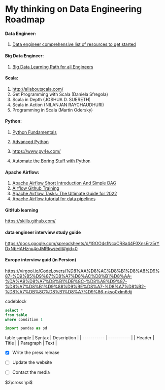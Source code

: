 # My thinking on Data Engineering Roadmap

 #### Data Engineer:


1. [Data engineer comprehensive list of resources to get started](https://www.analyticsvidhya.com/blog/2018/11/data-engineer-comprehensive-list-resources-get-started/)


#### Big Data Engineer:

1. [Big Data Learning Path for all Engineers](https://www.analyticsvidhya.com/blog/2017/03/big-data-learning-path-for-all-engineers-and-data-scientists-out-there/)


#### Scala:

1. http://allaboutscala.com/
2. Get Programming with Scala  (Daniela Sfregola)
3. Scala in Depth  (JOSHUA D. SUERETH)
4. Scala in Action  (NILANJAN RAYCHAUDHURI)
5. Programming in Scala  (Martin Odersky)



#### Python:

1. [Python Fundamentals](https://maktabkhooneh.org/course/%D8%A2%D9%85%D9%88%D8%B2%D8%B4-%D8%A8%D8%B1%D9%86%D8%A7%D9%85%D9%87-%D9%86%D9%88%DB%8C%D8%B3%DB%8C-%D8%A8%D8%A7-%D9%BE%D8%A7%DB%8C%D8%AA%D9%88%D9%86-%D9%85%D9%82%D8%AF%D9%85%D8%A7%D8%AA%DB%8C-mk346/)

2. [Advanced Python](https://maktabkhooneh.org/course/%D8%A2%D9%85%D9%88%D8%B2%D8%B4-%D8%A8%D8%B1%D9%86%D8%A7%D9%85%D9%87-%D9%86%D9%88%DB%8C%D8%B3%DB%8C-%D8%A8%D8%A7-%D9%BE%D8%A7%DB%8C%D8%AA%D9%88%D9%86-%D9%BE%DB%8C%D8%B4%D8%B1%D9%81%D8%AA%D9%87-mk387/)

3. https://www.py4e.com/
4. [Automate the Boring Stuff with Python](http://libgen.rs/search.php?&req=automate+the+boring+stuff+with+python&phrase=1&view=simple&column=def&sort=year&sortmode=DESC)



#### Apache Airflow:

1. [Apache Airflow Short Introduction And Simple DAG](https://bigdata-etl.com/apache-airflow-short-introduction-and-simple-dag/)
2. [Airflow Github Training](https://github.com/ananthdurai/airflow-training)
3. [Apache Airflow Tasks: The Ultimate Guide for 2022](https://hevodata.com/learn/airflow-tasks/)
4. [Apache Airflow tutorial for data pipelines](https://godatadriven.com/blog/apache-airflow-tutorial-for-data-pipelines/)


#### GitHub learning

https://skills.github.com/



#### data engineer interview study guide

https://docs.google.com/spreadsheets/d/1GOO4s1NcxCR8a44F0XnsErz5rYDxNbHAHznu4pJMRkw/edit#gid=0


#### Europe interview guid (in Persion)

https://virgool.io/CodeLovers/%D8%AA%D8%AC%D8%B1%D8%A8%D9%87-%D9%85%D9%87%D8%A7%D8%AC%D8%B1%D8%AA-%DA%A9%D8%A7%D8%B1%DB%8C-%D8%A8%D9%87-%D8%A7%D8%B1%D9%88%D9%BE%D8%A7-%D8%A7%D8%B2-%D8%A7%DB%8C%D8%B1%D8%A7%D9%86-nkso0xlm6djj





codeblock

```sql
select * 
from table
where condition 1
```

```python
import pandas as pd
```

table sample
| Syntax | Description |
| ----------- | ----------- |
| Header | Title |
| Paragraph | Text |


- [x] Write the press release
- [ ] Update the website
- [ ] Contact the media


$2\cross \pi$
